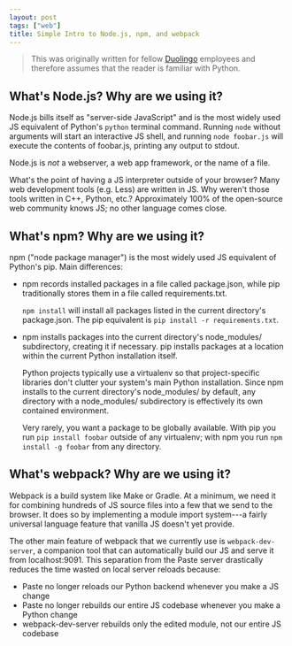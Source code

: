 ```yaml
---
layout: post
tags: ["web"]
title: Simple Intro to Node.js, npm, and webpack
---
```


> This was originally written for fellow [Duolingo](https://www.duolingo.com/) employees and therefore assumes that the reader is familiar with Python.

## What's Node.js? Why are we using it?

Node.js bills itself as "server-side JavaScript" and is the most widely used JS equivalent of Python's `python` terminal command. Running `node` without arguments will start an interactive JS shell, and running `node foobar.js` will execute the contents of foobar.js, printing any output to stdout.

Node.js is _not_ a webserver, a web app framework, or the name of a file.

What's the point of having a JS interpreter outside of your browser? Many web development tools (e.g. Less) are written in JS. Why weren't those tools written in C++, Python, etc.? Approximately 100% of the open-source web community knows JS; no other language comes close.

## What's npm? Why are we using it?

npm ("node package manager") is the most widely used JS equivalent of Python's pip. Main differences:

- npm records installed packages in a file called package.json, while pip traditionally stores them in a file called requirements.txt.

  `npm install` will install all packages listed in the current directory's package.json. The pip equivalent is `pip install -r requirements.txt`.

- npm installs packages into the current directory's node_modules/ subdirectory, creating it if necessary. pip installs packages at a location within the current Python installation itself.

  Python projects typically use a virtualenv so that project-specific libraries don't clutter your system's main Python installation. Since npm installs to the current directory's node_modules/ by default, any directory with a node_modules/ subdirectory is effectively its own contained environment.

  Very rarely, you want a package to be globally available. With pip you run `pip install foobar` outside of any virtualenv; with npm you run `npm install -g foobar` from any directory.

## What's webpack? Why are we using it?

Webpack is a build system like Make or Gradle. At a minimum, we need it for combining hundreds of JS source files into a few that we send to the browser. It does so by implementing a module import system---a fairly universal language feature that vanilla JS doesn't yet provide.

The other main feature of webpack that we currently use is `webpack-dev-server`, a companion tool that can automatically build our JS and serve it from localhost:9091. This separation from the Paste server drastically reduces the time wasted on local server reloads because:

- Paste no longer reloads our Python backend whenever you make a JS change
- Paste no longer rebuilds our entire JS codebase whenever you make a Python change
- webpack-dev-server rebuilds only the edited module, not our entire JS codebase
